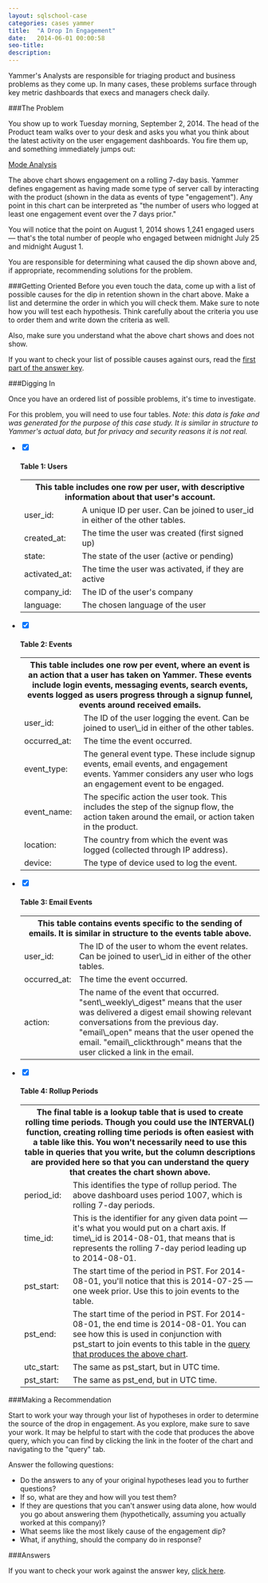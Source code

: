```yaml
---
layout: sqlschool-case
categories: cases yammer
title:  "A Drop In Engagement"
date:   2014-06-01 00:00:58
seo-title: 
description: 
---
```


Yammer's Analysts are responsible for triaging product and business problems as they come up. In many cases, these problems surface through key metric dashboards that execs and managers check daily.

###The Problem

You show up to work Tuesday morning, September 2, 2014. The head of the Product team walks over to your desk and asks you what you think about the latest activity on the user engagement dashboards. You fire them up, and something immediately jumps out:

<a href="https://staging.modeanalytics.com/tutorial/reports/f7aeca4599b7/embed" class="mode-embed">Mode Analysis</a><script src="https://staging.modeanalytics.com/embed/embed.js"></script>

The above chart shows engagement on a rolling 7-day basis. Yammer defines engagement as having made some type of server call by interacting with the product (shown in the data as events of type "engagement"). Any point in this chart can be interpreted as "the number of users who logged at least one engagement event over the 7 days prior."

You will notice that the point on August 1, 2014 shows 1,241 engaged users — that's the total number of people who engaged between midnight July 25 and midnight August 1.

You are responsible for determining what caused the dip shown above and, if appropriate, recommending solutions for the problem.

###Getting Oriented
Before you even touch the data, come up with a list of possible causes for the dip in retention shown in the chart above. Make a list and determine the order in which you will check them. Make sure to note how you will test each hypothesis. Think carefully about the criteria you use to order them and write down the criteria as well.

Also, make sure you understand what the above chart shows and does not show.

If you want to check your list of possible causes against ours, read the [first part of the answer key](answers/a-drop-in-engagement-answers.html).

###Digging In

Once you have an ordered list of possible problems, it's time to investigate.

For this problem, you will need to use four tables. *Note: this data is fake and was generated for the purpose of this case study. It is similar in structure to Yammer's actual data, but for privacy and security reasons it is not real.*

<div class="accordion">
  <ul>
    <li>
      <input type="checkbox" checked>
      <i></i>
      <h4>Table 1: Users</h4>
      <table>
        <tr>
          <th colspan="2">This table includes one row per user, with descriptive information about that user's account.
            <!--<a href="https://modeanalytics.com/tutorial/tables/yammer_users">View table in Mode</a>-->
          </th>
        </tr>
        <tr>
          <td>user_id:</td>
          <td class="right">A unique ID per user. Can be joined to user_id in either of the other tables.</td>
        </tr>
        <tr>
          <td>created_at:</td>
          <td class="right">The time the user was created (first signed up)</td>
        </tr>
        <tr>
          <td>state:</td>
          <td class="right">The state of the user (active or pending)</td>
        </tr>
        <tr><td>activated_at:</td>
          <td class="right">The time the user was activated, if they are active</td></tr>
        <tr>
          <td>company_id:</td><td class="right">The ID of the user's company</td></tr>
        <tr>
          <td>language:</td><td class="right">The chosen language of the user</td></tr>
      </table>
    </li>
    <li>
      <input type="checkbox" checked>
      <i></i>
      <h4>Table 2: Events</h4>
      <table>
        <tr>
          <th colspan="2">This table includes one row per event, where an event is an action that a user has taken on Yammer. These events include login events, messaging events, search events, events logged as users progress through a signup funnel, events around received emails.
            <!--<a href="https://modeanalytics.com/tutorial/tables/yammer_events">View this table in Mode</a>-->
          </th>
        </tr>
        <tr>
          <td>user_id:</td>
          <td class="right">The ID of the user logging the event. Can be joined to user\_id in either of the other tables.</td>
        </tr>
        <tr>
          <td>occurred_at:</td>
          <td class="right">The time the event occurred.</td>
        </tr>
        <tr>
          <td>event_type:</td>
          <td class="right">The general event type. These include signup events, email events, and engagement events. Yammer considers any user who logs an engagement event to be engaged.
            <!--**MORE HERE ON DIFFERENT EVENT TYPES AND NAMES**-->
          </td>
        </tr>
        <tr><td>event_name:</td>
          <td class="right">The specific action the user took. This includes the step of the signup flow, the action taken around the email, or action taken in the product.</td></tr>
        <tr>
          <td>location:</td><td class="right">The country from which the event was logged (collected through IP address).</td></tr>
        <tr>
          <td>device:</td><td class="right">The type of device used to log the event.</td></tr>
      </table>
    </li>
    <li>
      <input type="checkbox" checked>
      <i></i>
      <h4>Table 3: Email Events</h4>
      <table>
        <tr>
          <th colspan="2">This table contains events specific to the sending of emails. It is similar in structure to the events table above.
            <!--<a href="https://modeanalytics.com/tutorial/tables/yammer_emails">View this table in Mode</a>-->
          </th>
        </tr>
        <tr>
          <td>user_id:</td>
          <td class="right">The ID of the user to whom the event relates. Can be joined to user\_id in either of the other tables.</td>
        </tr>
        <tr>
          <td>occurred_at:</td>
          <td class="right">The time the event occurred.</td>
        </tr>
        <tr>
          <td>action:</td>
          <td class="right">The name of the event that occurred. "sent\_weekly\_digest" means that the user was delivered a digest email showing relevant conversations from the previous day. "email\_open" means that the user opened the email. "email\_clickthrough" means that the user clicked a link in the email.
            <!--**MORE HERE ON DIFFERENT EVENT TYPES AND NAMES**-->
          </td>
        </tr>
      </table>
    </li>
    <li>
      <input type="checkbox" checked>
      <i></i>
      <h4>Table 4: Rollup Periods</h4>
      <table>
        <tr>
          <th colspan="2">The final table is a lookup table that is used to create rolling time periods. Though you could use the INTERVAL() function, creating rolling time periods is often easiest with a table like this. You won't necessarily need to use this table in queries that you write, but the column descriptions are provided here so that you can understand the query that creates the chart shown above.
            <!--<a href="https://modeanalytics.com/tutorial/tables/dimension_rollup_periods">View this table in Mode</a>-->
          </th>
        </tr>
        <tr>
          <td>period_id:</td>
          <td class="right">This identifies the type of rollup period. The above dashboard uses period 1007, which is rolling 7-day periods.</td>
        </tr>
        <tr>
          <td>time_id:</td>
          <td class="right">This is the identifier for any given data point &mdash; it's what you would put on a chart axis. If time\_id is 2014-08-01, that means that is represents the rolling 7-day period leading up to 2014-08-01.</td>
        </tr>
        <tr>
          <td>pst_start:</td>
          <td class="right">The start time of the period in PST. For 2014-08-01, you'll notice that this is 2014-07-25 &mdash; one week prior. Use this to join events to the table.</td>
        </tr>
        <tr>
          <td>pst_end:</td>
          <td class="right">The start time of the period in PST. For 2014-08-01, the end time is 2014-08-01. You can see how this is used in conjunction with pst_start to join events to this table in the <a href="https://staging.modeanalytics.com/tutorial/reports/f7aeca4599b7/runs/5e08a9650c91/query">query that produces the above chart</a>.</td>
        </tr>
        <tr>
          <td>utc_start:</td>
          <td class="right">The same as pst_start, but in UTC time.</td>
        </tr>
        <tr>
          <td>pst_start:</td>
          <td class="right">The same as pst_end, but in UTC time.</td>
        </tr>
      </table>
    </li>
  </ul>
</div>

###Making a Recommendation

Start to work your way through your list of hypotheses in order to determine the source of the drop in engagement. As you explore, make sure to save your work. It may be helpful to start with the code that produces the above query, which you can find by clicking the link in the footer of the chart and navigating to the "query" tab.

Answer the following questions:

* Do the answers to any of your original hypotheses lead you to further questions?
* If so, what are they and how will you test them?
* If they are questions that you can't answer using data alone, how would you go about answering them (hypothetically, assuming you actually worked at this company)?
* What seems like the most likely cause of the engagement dip?
* What, if anything, should the company do in response?

###Answers

If you want to check your work against the answer key, [click here](answers/a-drop-in-engagement-answers.html#solution).